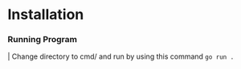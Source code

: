 # Installation

### Running Program
| Change directory to cmd/ and run by using this command `go run .`
